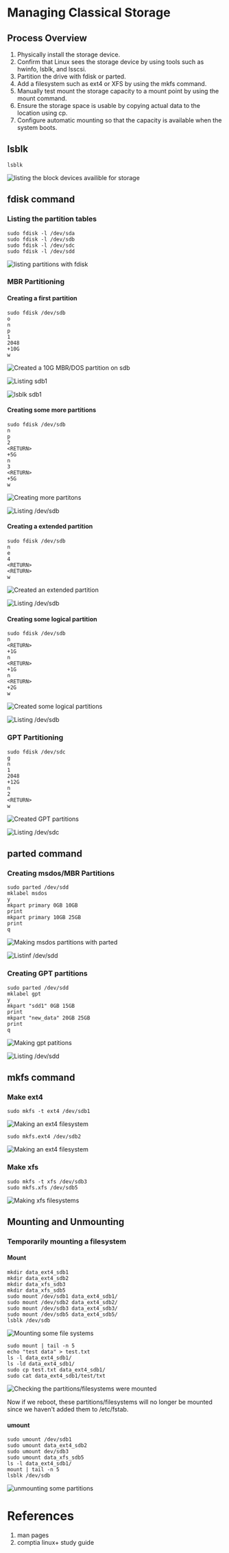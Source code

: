 # Managing Classical Storage

## Process Overview 

1. Physically install the storage device.
2. Confirm that Linux sees the storage device by using tools such as hwinfo, lsblk, and lsscsi.
3. Partition the drive with fdisk or parted.
4. Add a filesystem such as ext4 or XFS by using the mkfs command.
5. Manually test mount the storage capacity to a mount point by using the mount command.
6. Ensure the storage space is usable by copying actual data to the location using cp.
7. Configure automatic mounting so that the capacity is available when the system boots.

## lsblk

```
lsblk
```

![listing the block devices availible for storage](./screenshots/lsblk_command1.png)

## fdisk command

### Listing the partition tables

```
sudo fdisk -l /dev/sda
sudo fdisk -l /dev/sdb
sudo fdisk -l /dev/sdc
sudo fdisk -l /dev/sdd
```

![listing partitions with fdisk](./screenshots/fdisk_list.png)

### MBR Partitioning

#### Creating a first partition

```
sudo fdisk /dev/sdb
o
n
p
1
2048
+10G
w
```

![Created a 10G MBR/DOS partition on sdb](./screenshot/fdisk_mbr_sdb1.png)

![Listing sdb1](./screenshots/fdisk_list_sdb1.png)

![lsblk sdb1](./screenshots/lsblk_command2.png)

#### Creating some more partitions

```
sudo fdisk /dev/sdb
n
p
2
<RETURN>
+5G
n
3
<RETURN>
+5G
w
```

![Creating more partitons](./screenshots/fdisk_mbr_sdb2_and_3.png)

![Listing /dev/sdb](./screenshots/lsblk_command3.png)

#### Creating a extended partition

```
sudo fdisk /dev/sdb
n
e
4
<RETURN>
<RETURN>
w
```

![Created an extended partition](./screenshots/fdisk_mbr_sdb4.png)

![Listing /dev/sdb](./screenshots/lsblk_command4.png)

#### Creating some logical partition

```
sudo fdisk /dev/sdb
n
<RETURN>
+1G
n
<RETURN>
+1G
n
<RETURN>
+2G
w
```

![Created some logical partitions](./screenshots/fdisk_mbr_logical.png)

![Listing /dev/sdb](./screenshots/lsblk_command5.png)

### GPT Partitioning

```
sudo fdisk /dev/sdc
g
n
1
2048
+12G
n
2
<RETURN>
w
```

![Created GPT partitions](./screenshots/fdisk_gpt_sdc.png)

![Listing /dev/sdc](./screenshots/lsblk_command6.png)

## parted command

### Creating msdos/MBR Partitions 

```
sudo parted /dev/sdd
mklabel msdos
y
mkpart primary 0GB 10GB
print
mkpart primary 10GB 25GB
print
q
```

![Making msdos partitions with parted](./screenshots/parted_mbr_sdd.png)

![Listinf /dev/sdd](./screenshots/lsblk_command7.png)

### Creating GPT partitions

```
sudo parted /dev/sdd
mklabel gpt
y
mkpart "sdd1" 0GB 15GB
print
mkpart "new_data" 20GB 25GB
print
q
```

![Making gpt patitions](./screenshots/parted_gpt_sdd.png)

![Listing /dev/sdd](./screenshots/lsblk_command8.png)

## mkfs command

### Make ext4

```
sudo mkfs -t ext4 /dev/sdb1
```

![Making an ext4 filesystem](./screenshots/mkfs_ext4_sdb1.png)

```
sudo mkfs.ext4 /dev/sdb2
```

![Making an ext4 filesystem](./screenshots/mkfs_ext4_sdb2.png)

### Make xfs

```
sudo mkfs -t xfs /dev/sdb3
sudo mkfs.xfs /dev/sdb5
```

![Making xfs filesystems](./screenshots/mkfs_xfs_sdb3&5.png)

## Mounting and Unmounting

### Temporarily mounting a filesystem

#### Mount

```
mkdir data_ext4_sdb1
mkdir data_ext4_sdb2
mkdir data_xfs_sdb3
mkdir data_xfs_sdb5
sudo mount /dev/sdb1 data_ext4_sdb1/
sudo mount /dev/sdb2 data_ext4_sdb2/
sudo mount /dev/sdb3 data_ext4_sdb3/
sudo mount /dev/sdb5 data_ext4_sdb5/
lsblk /dev/sdb
```

![Mounting some file systems](./screenshots/mounting_sdb1235.png)

```
sudo mount | tail -n 5
echo "test data" > test.txt
ls -l data_ext4_sdb1/
ls -ld data_ext4_sdb1/
sudo cp test.txt data_ext4_sdb1/
sudo cat data_ext4_sdb1/test/txt
```

![Checking the partitions/filesystems were mounted](./screenshots/temporary_mount_check.png)

Now if we reboot, these partitions/filesystems will no longer be mounted since we haven't added them to /etc/fstab.

#### umount

```
sudo umount /dev/sdb1
sudo umount data_ext4_sdb2
sudo umount dev/sdb3
sudo umount data_xfs_sdb5
ls -l data_ext4_sdb1/
mount | tail -n 5
lsblk /dev/sdb
```

![unmounting some partitions](./screenshots/umount_sdb1235.png)

# References

1. man pages
2. comptia linux+ study guide
